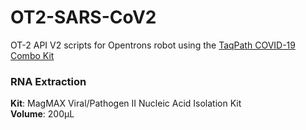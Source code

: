 # OT2-SARS-CoV2
OT-2 API V2 scripts for Opentrons robot using the [TaqPath COVID-19 Combo Kit](https://www.fda.gov/media/136112/download)

### RNA Extraction
**Kit**: MagMAX Viral/Pathogen II Nucleic Acid Isolation Kit    
**Volume**: 200&mu;L
